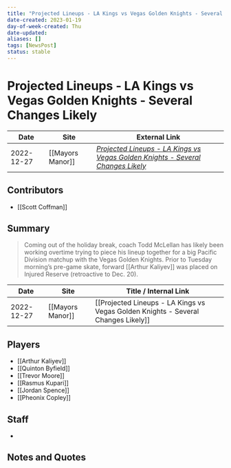 ```yaml
---
title: "Projected Lineups - LA Kings vs Vegas Golden Knights - Several Changes Likely"
date-created: 2023-01-19
day-of-week-created: Thu
date-updated: 
aliases: []
tags: [NewsPost]
status: stable
---
```


# Projected Lineups - LA Kings vs Vegas Golden Knights - Several Changes Likely

| Date       | Site             | External Link                                                                                                                                                                                 |
| ---------- | ---------------- | --------------------------------------------------------------------------------------------------------------------------------------------------------------------------------------------- |
| 2022-12-27 | [[Mayors Manor]] | [*Projected Lineups - LA Kings vs Vegas Golden Knights - Several Changes Likely*](https://mayorsmanor.com/2022/12/projected-lineups-la-kings-vs-vegas-golden-knights-several-changes-likely/) |

## Contributors
- [[Scott Coffman]]

## Summary
> Coming out of the holiday break, coach Todd McLellan has likely been working overtime trying to piece his lineup together for a big Pacific Division matchup with the Vegas Golden Knights. Prior to Tuesday morning’s pre-game skate, forward [[Arthur Kaliyev]] was placed on Injured Reserve (retroactive to Dec. 20).

| Date | Site | Title / Internal Link | 
| ---- | ---- | --------------------- |
| 2022-12-27 | [[Mayors Manor]]         | [[Projected Lineups - LA Kings vs Vegas Golden Knights - Several Changes Likely]]                                                                                                                                                   |

## Players
- [[Arthur Kaliyev]]
- [[Quinton Byfield]]
- [[Trevor Moore]]
- [[Rasmus Kupari]]
- [[Jordan Spence]]
- [[Pheonix Copley]]

## Staff
- 

## Notes and Quotes

